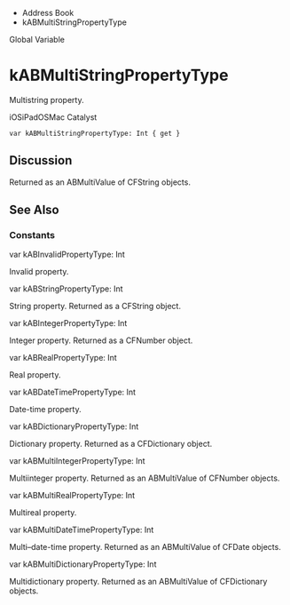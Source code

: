 

- Address Book
-  kABMultiStringPropertyType 

Global Variable

# kABMultiStringPropertyType

Multistring property.

iOSiPadOSMac Catalyst

``` source
var kABMultiStringPropertyType: Int { get }
```

## Discussion

Returned as an ABMultiValue of CFString objects.

## See Also

### Constants

var kABInvalidPropertyType: Int

Invalid property.

var kABStringPropertyType: Int

String property. Returned as a CFString object.

var kABIntegerPropertyType: Int

Integer property. Returned as a CFNumber object.

var kABRealPropertyType: Int

Real property.

var kABDateTimePropertyType: Int

Date-time property.

var kABDictionaryPropertyType: Int

Dictionary property. Returned as a CFDictionary object.

var kABMultiIntegerPropertyType: Int

Multiinteger property. Returned as an ABMultiValue of CFNumber objects.

var kABMultiRealPropertyType: Int

Multireal property.

var kABMultiDateTimePropertyType: Int

Multi–date-time property. Returned as an ABMultiValue of CFDate objects.

var kABMultiDictionaryPropertyType: Int

Multidictionary property. Returned as an ABMultiValue of CFDictionary objects.

